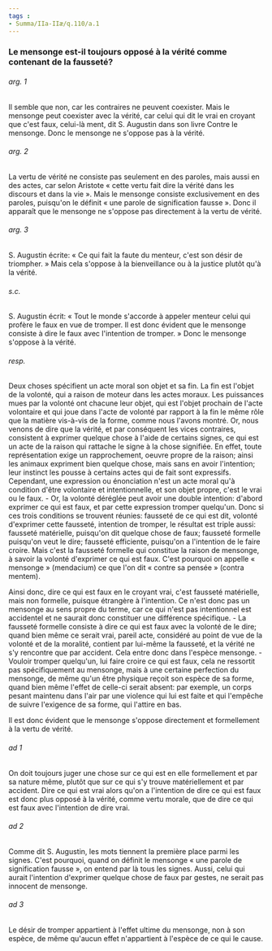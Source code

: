 ```yaml
---
tags : 
- Summa/IIa-IIæ/q.110/a.1
---
```


### Le mensonge est-il toujours opposé à la vérité comme contenant de la fausseté?

###### arg. 1
Il semble que non, car les contraires ne peuvent coexister. Mais le mensonge peut coexister avec la vérité, car celui qui dit le vrai en croyant que c'est faux, celui-là ment, dit S. Augustin dans son livre Contre le mensonge. Donc le mensonge ne s'oppose pas à la vérité. 

###### arg. 2
La vertu de vérité ne consiste pas seulement en des paroles, mais aussi en des actes, car selon Aristote « cette vertu fait dire la vérité dans les discours et dans la vie ». Mais le mensonge consiste exclusivement en des paroles, puisqu'on le définit « une parole de signification fausse ». Donc il apparaît que le mensonge ne s'oppose pas directement à la vertu de vérité. 

###### arg. 3
S. Augustin écrite: « Ce qui fait la faute du menteur, c'est son désir de triompher. » Mais cela s'oppose à la bienveillance ou à la justice plutôt qu'à la vérité. 

###### s.c.
S. Augustin écrit: « Tout le monde s'accorde à appeler menteur celui qui profère le faux en vue de tromper. Il est donc évident que le mensonge consiste à dire le faux avec l'intention de tromper. » Donc le mensonge s'oppose à la vérité. 

###### resp.
Deux choses spécifient un acte moral son objet et sa fin. La fin est l'objet de la volonté, qui a raison de moteur dans les actes moraux. Les puissances mues par la volonté ont chacune leur objet, qui est l'objet prochain de l'acte volontaire et qui joue dans l'acte de volonté par rapport à la fin le même rôle que la matière vis-à-vis de la forme, comme nous l'avons montré. Or, nous venons de dire que la vérité, et par conséquent les vices contraires, consistent à exprimer quelque chose à l'aide de certains signes, ce qui est un acte de la raison qui rattache le signe à la chose signifiée. En effet, toute représentation exige un rapprochement, oeuvre propre de la raison; ainsi les animaux expriment bien quelque chose, mais sans en avoir l'intention; leur instinct les pousse à certains actes qui de fait sont expressifs. Cependant, une expression ou énonciation n'est un acte moral qu'à condition d'être volontaire et intentionnelle, et son objet propre, c'est le vrai ou le faux. - Or, la volonté déréglée peut avoir une double intention: d'abord exprimer ce qui est faux, et par cette expression tromper quelqu'un. Donc si ces trois conditions se trouvent réunies: fausseté de ce qui est dit, volonté d'exprimer cette fausseté, intention de tromper, le résultat est triple aussi: fausseté matérielle, puisqu'on dit quelque chose de faux; fausseté formelle puisqu'on veut le dire; fausseté efficiente, puisqu'on a l'intention de le faire croire. Mais c'est la fausseté formelle qui constitue la raison de mensonge, à savoir la volonté d'exprimer ce qui est faux. C'est pourquoi on appelle « mensonge » (mendacium) ce que l'on dit « contre sa pensée » (contra mentem). 

Ainsi donc, dire ce qui est faux en le croyant vrai, c'est fausseté matérielle, mais non formelle, puisque étrangère à l'intention. Ce n'est donc pas un mensonge au sens propre du terme, car ce qui n'est pas intentionnel est accidentel et ne saurait donc constituer une différence spécifique. - La fausseté formelle consiste à dire ce qui est faux avec la volonté de le dire; quand bien même ce serait vrai, pareil acte, considéré au point de vue de la volonté et de la moralité, contient par lui-même la fausseté, et la vérité ne s'y rencontre que par accident. Cela entre donc dans l'espèce mensonge. - Vouloir tromper quelqu'un, lui faire croire ce qui est faux, cela ne ressortit pas spécifiquement au mensonge, mais à une certaine perfection du mensonge, de même qu'un être physique reçoit son espèce de sa forme, quand bien même l'effet de celle-ci serait absent: par exemple, un corps pesant maintenu dans l'air par une violence qui lui est faite et qui l'empêche de suivre l'exigence de sa forme, qui l'attire en bas. 

Il est donc évident que le mensonge s'oppose directement et formellement à la vertu de vérité. 

###### ad 1
On doit toujours juger une chose sur ce qui est en elle formellement et par sa nature même, plutôt que sur ce qui s'y trouve matériellement et par accident. Dire ce qui est vrai alors qu'on a l'intention de dire ce qui est faux est donc plus opposé à la vérité, comme vertu morale, que de dire ce qui est faux avec l'intention de dire vrai. 

###### ad 2
Comme dit S. Augustin, les mots tiennent la première place parmi les signes. C'est pourquoi, quand on définit le mensonge « une parole de signification fausse », on entend par là tous les signes. Aussi, celui qui aurait l'intention d'exprimer quelque chose de faux par gestes, ne serait pas innocent de mensonge. 

###### ad 3
Le désir de tromper appartient à l'effet ultime du mensonge, non à son espèce, de même qu'aucun effet n'appartient à l'espèce de ce qui le cause. 

